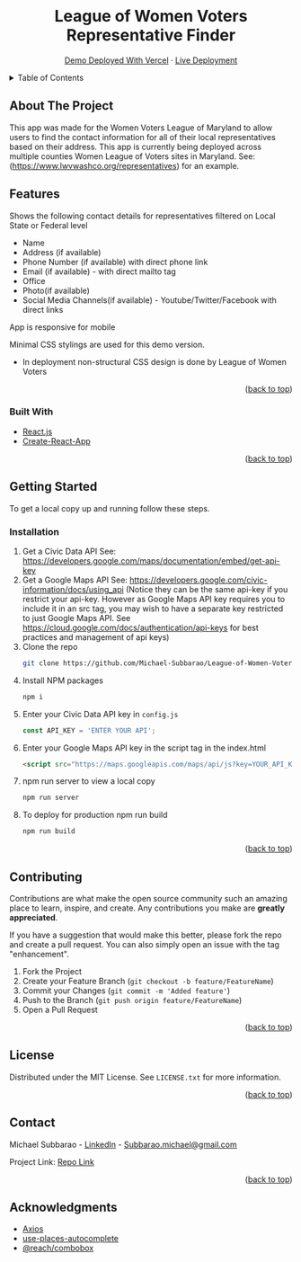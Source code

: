 
<br />
<div align="center">
  <h1 align="center">League of Women Voters Representative Finder</h1>

  <p align="center">
    <a href="https://league-of-women-voters-app.vercel.app/">Demo Deployed With Vercel</a>
    ·
    <a href="https://www.lwvwashco.org/representatives">Live Deployment</a>
  </p>
</div>


<details>
  <summary>Table of Contents</summary>
  <ol>
    <li>
      <a href="#about-the-project">About The Project</a>
      <ul>
        <li><a href="#built-with">Built With</a></li>
      </ul>
    </li>
    <li>
      <a href="#getting-started">Getting Started</a>
      <ul>
        <li><a href="#prerequisites">Prerequisites</a></li>
        <li><a href="#installation">Installation</a></li>
      </ul>
    </li>
    <li><a href="#license">License</a></li>
    <li><a href="#contact">Contact</a></li>
    <li><a href="#acknowledgments">Acknowledgments</a></li>
  </ol>
</details>



## About The Project
This app was made for the Women Voters League of Maryland to allow users to find the contact information for all of their local representatives based on their address. This app is currently being deployed across multiple counties Women League of Voters sites in Maryland. See: (https://www.lwvwashco.org/representatives) for an example. 

## Features
Shows the following contact details for representatives filtered on Local State or Federal level
* Name
* Address (if available)
* Phone Number (if available) with direct phone link
* Email (if available) - with direct mailto tag
* Office
* Photo(if available)
* Social Media Channels(if available) - Youtube/Twitter/Facebook with direct links

App is responsive for mobile

Minimal CSS stylings are used for this demo version.
* In deployment non-structural CSS design is done by League of Women Voters

<p align="right">(<a href="#top">back to top</a>)</p>



### Built With

* [React.js](https://reactjs.org/)
* [Create-React-App](https://create-react-app.dev/)
<p align="right">(<a href="#top">back to top</a>)</p>



<!-- GETTING STARTED -->
## Getting Started

To get a local copy up and running follow these steps.

### Installation


1. Get a Civic Data API See: https://developers.google.com/maps/documentation/embed/get-api-key
2. Get a Google Maps API See:  https://developers.google.com/civic-information/docs/using_api  (Notice they can be the same api-key if you restrict your api-key. However as Google Maps API key requires you to include it in an src tag, you may wish to have a separate key restricted to just Google Maps API. See https://cloud.google.com/docs/authentication/api-keys for best practices and management of api keys)
3. Clone the repo
   ```sh
   git clone https://github.com/Michael-Subbarao/League-of-Women-Voters-App.git
   ```
4. Install NPM packages
   ```sh
   npm i
   ```
5. Enter your Civic Data API key in `config.js`
   ```js
   const API_KEY = 'ENTER YOUR API';
   ```
5. Enter your Google Maps API key in the script tag in the index.html
   ```html
   <script src="https://maps.googleapis.com/maps/api/js?key=YOUR_API_KEY_HERE&libraries=places"></script>
   ```
6. npm run server to view a local copy
    ```sh
    npm run server
    ```
7. To deploy for production npm run build
    ```sh
    npm run build
    ```
<p align="right">(<a href="#top">back to top</a>)</p>



## Contributing

Contributions are what make the open source community such an amazing place to learn, inspire, and create. Any contributions you make are **greatly appreciated**.

If you have a suggestion that would make this better, please fork the repo and create a pull request. You can also simply open an issue with the tag "enhancement".

1. Fork the Project
2. Create your Feature Branch (`git checkout -b feature/FeatureName`)
3. Commit your Changes (`git commit -m 'Added feature'`)
4. Push to the Branch (`git push origin feature/FeatureName`)
5. Open a Pull Request

<p align="right">(<a href="#top">back to top</a>)</p>



<!-- LICENSE -->
## License

Distributed under the MIT License. See `LICENSE.txt` for more information.

<p align="right">(<a href="#top">back to top</a>)</p>



<!-- CONTACT -->
## Contact

Michael Subbarao - [LinkedIn](https://www.linkedin.com/in/michael-subbarao-661a6b229/) - Subbarao.michael@gmail.com

Project Link: [Repo Link](https://github.com/Michael-Subbarao/League-of-Women-Voters-App)

<p align="right">(<a href="#top">back to top</a>)</p>



<!-- ACKNOWLEDGMENTS -->
## Acknowledgments
* [Axios](https://axios-http.com/docs/intro)
* [use-places-autocomplete](https://www.npmjs.com/package/use-places-autocomplete)
* [@reach/combobox](https://www.npmjs.com/package/@reach/combobox)
